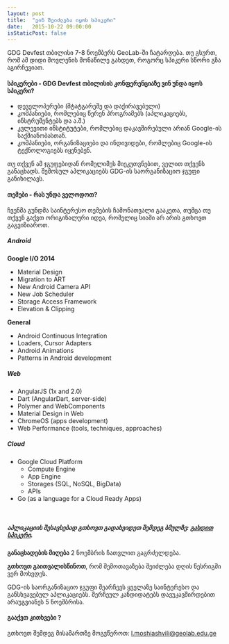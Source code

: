 ```yaml
---
layout: post
title:  "ვინ შეიძლება იყოს სპიკერი"
date:   2015-10-22 09:00:00
isStaticPost: false
---
```

GDG Devfest თბილისი 7-8 ნოემბერს GeoLab-ში ჩატარდება. თუ გსურთ, რომ ამ დიდი მოვლენის მონაწილე გახდეთ, როგორც სპიკერი სწორი გზა აგირჩევიათ. 

#### სპიკერები -  GDG Devfest თბილისის კონფერენციაზე ვინ უნდა იყოს სპიკერი?

* დეველოპერები (შტატგარეშე და დაქირავებული)
* კომპანიები, რომლებიც წერენ პროგრამებს (აპლიკაციებს, ინსტრუმენტებს და ა.შ.)
* კვლევითი ინსტიტუტები, რომლებიც დაკავშირებული არიან Google-ის საქმიანობასთან.
* კომპანიები, ორგანიზაციები და ინდივიდები, რომლებიც Google-ის ტექნოლოგიებს იყენებენ.

თუ თქვენ ამ ჯგუფებიდან რომელიმეს მიეკუთვნებით, ველით თქვენს განაცხადს. შემოსულ აპლიკაციებს GDG-ის საორგანიზაციო ჯგუფი განიხილავს.<br/>

#### თემები - რას უნდა ველოდოთ?

ჩვენმა გუნდმა საინტერესო თემების ჩამონათვალი გააკეთა, თუმცა თუ თქვენ გაქვთ ორიგინალური იდეა, რომელიც სიაში არ არის გთხოვთ გაგვიზიაროთ. 

##### Android

__Google I/O 2014__

* Material Design
* Migration to ART
* New Android Camera API
* New Job Scheduler
* Storage Access Framework
* Elevation & Clipping

__General__

* Android Continuous Integration
* Loaders, Cursor Adapters
* Android Animations
* Patterns in Android development

##### Web

* AngularJS (1x and 2.0)
* Dart (AngularDart, server-side)
* Polymer and WebComponents
* Material Design in Web
* ChromeOS (apps development)
* Web Performance (tools, techniques, approaches)

##### Cloud

* Google Cloud Platform
	* Compute Engine
	* App Engine
	* Storages (SQL, NoSQL, BigData)
	* APIs
* Go (as a language for a Cloud Ready Apps) 

<br/>

##### აპლიკაციის შესავსებად გთხოვთ გადახვიდეთ შემდეგ ბმულზე: [გახდით სპიკერი](http://goo.gl/forms/Jem8xAwfSO).
__განაცხადების მიღება__ 2 ნოემბრის ჩათვლით გაგრძელდება. 

__გთხოვთ გაითვალისწინოთ__, რომ შემოთავაზება შეიძლება დღის წესრიგში ვერ მოხვდეს.<br/>

GDG-ის საორგანიზაციო ჯგუფი შეარჩევს ყველაზე საინტერესო და განსხვავებულ აპლიკაციებს. შერჩეულ კანდიდატებს დავუკავშირდებით არაუგვიანეს 5 ნოემბრისა.<br/>

#### გააქვთ კითხვები ?
გთხოვთ შემდეგ მისამართზე მოგვწეროთ: [l.moshiashvili@geolab.edu.ge](mailto:l.moshiashvili@geolab.edu.ge)
